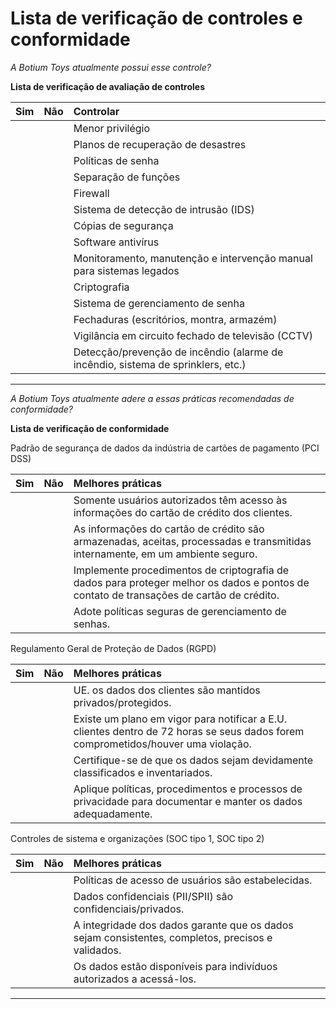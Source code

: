# Lista de verificação de controles e conformidade

*A Botium Toys atualmente possui esse controle?* 

**Lista de verificação de avaliação de controles**

|   Sim |     Não | Controlar |
| ----- | ----- | :---- |
|  |  | Menor privilégio |
|  |  | Planos de recuperação de desastres |
|  |  | Políticas de senha |
|  |  | Separação de funções |
|  |  | Firewall |
|  |  | Sistema de detecção de intrusão (IDS) |
|  |  | Cópias de segurança |
|  |  | Software antivírus |
|  |  | Monitoramento, manutenção e intervenção manual para sistemas legados |
|  |  | Criptografia |
|  |  | Sistema de gerenciamento de senha |
|  |  | Fechaduras (escritórios, montra, armazém) |
|  |  | Vigilância em circuito fechado de televisão (CCTV) |
|  |  | Detecção/prevenção de incêndio (alarme de incêndio, sistema de sprinklers, etc.) |

---

*A Botium Toys atualmente adere a essas práticas recomendadas de conformidade?*

**Lista de verificação de conformidade**

Padrão de segurança de dados da indústria de cartões de pagamento (PCI DSS)

| Sim |     Não | Melhores práticas |
| ----- | ----- | :---- |
|  |  | Somente usuários autorizados têm acesso às informações do cartão de crédito dos clientes.  |
|  |  | As informações do cartão de crédito são armazenadas, aceitas, processadas e transmitidas internamente, em um ambiente seguro. |
|  |  | Implemente procedimentos de criptografia de dados para proteger melhor os dados e pontos de contato de transações de cartão de crédito.  |
|  |  | Adote políticas seguras de gerenciamento de senhas. |

Regulamento Geral de Proteção de Dados (RGPD)

| Sim |     Não | Melhores práticas |
| ----- | ----- | :---- |
|  |  | UE. os dados dos clientes são mantidos privados/protegidos. |
|  |  | Existe um plano em vigor para notificar a E.U. clientes dentro de 72 horas se seus dados forem comprometidos/houver uma violação. |
|  |  | Certifique-se de que os dados sejam devidamente classificados e inventariados. |
|  |  | Aplique políticas, procedimentos e processos de privacidade para documentar e manter os dados adequadamente. |

Controles de sistema e organizações (SOC tipo 1, SOC tipo 2\) 

| Sim |     Não | Melhores práticas |
| ----- | ----- | :---- |
|  |  | Políticas de acesso de usuários são estabelecidas. |
|  |  | Dados confidenciais (PII/SPII) são confidenciais/privados. |
|  |  | A integridade dos dados garante que os dados sejam consistentes, completos, precisos e validados. |
|  |  | Os dados estão disponíveis para indivíduos autorizados a acessá-los. |

---

